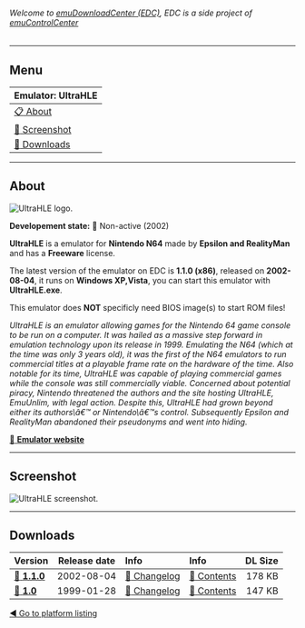 ###### Welcome to [emuDownloadCenter (EDC)](https://github.com/PhoenixInteractiveNL/emuDownloadCenter/wiki/), EDC is a side project of [emuControlCenter](https://github.com/PhoenixInteractiveNL/emuControlCenter/wiki/)
***
## Menu
| **Emulator: UltraHLE** |
|:---------|
| [:clipboard: About](#about) |
| [:sunrise: Screenshot](#screen) |
| [:floppy_disk: Downloads](#downloads) |
***
## About
![](https://github.com/PhoenixInteractiveNL/emuDownloadCenter/wiki/images_emulator/ultrahle_logo_200.jpg "UltraHLE logo.")

**Developement state:** :red_circle: Non-active (2002)

**UltraHLE** is a emulator for **Nintendo N64** made by **Epsilon and RealityMan** and has a **Freeware** license.

The latest version of the emulator on EDC is **1.1.0 (x86)**, released on **2002-08-04**, it runs on **Windows XP,Vista**, you can start this emulator with **UltraHLE.exe**.

This emulator does **NOT** specificly need BIOS image(s) to start ROM files!

_UltraHLE is an emulator allowing games for the Nintendo 64 game console to be run on a computer. It was hailed as a massive step forward in emulation technology upon its release in 1999. Emulating the N64 (which at the time was only 3 years old), it was the first of the N64 emulators to run commercial titles at a playable frame rate on the hardware of the time. Also notable for its time, UltraHLE was capable of playing commercial games while the console was still commercially viable. Concerned about potential piracy, Nintendo threatened the authors and the site hosting UltraHLE, EmuUnlim, with legal action. Despite this, UltraHLE had grown beyond either its authors\â€™ or Nintendo\â€™s control. Subsequently Epsilon and RealityMan abandoned their pseudonyms and went into hiding._

[:link: **Emulator website**](http://www.emuunlim.com/UltraHLE/)
***
## Screenshot
![](https://raw.githubusercontent.com/PhoenixInteractiveNL/emuDownloadCenter/master/hooks/ultrahle/emulator_screen_01.jpg "UltraHLE screenshot.")
***
## Downloads
| Version  | Release date  | Info       | Info       | DL Size    |
|:---------|:-------------:|:-----------|:-----------|-----------:|
| [:floppy_disk: **1.1.0**](https://github.com/PhoenixInteractiveNL/edc-repo0004/raw/master/ultrahle/1.1.0.7z) | 2002-08-04 | [:page_facing_up: Changelog](https://github.com/PhoenixInteractiveNL/edc-repo0004/blob/master/ultrahle/1.1.0_changelog.txt) | [:mag_right: Contents](https://github.com/PhoenixInteractiveNL/edc-repo0004/blob/master/ultrahle/1.1.0_contents.txt) | 178 KB |
| [:floppy_disk: **1.0**](https://github.com/PhoenixInteractiveNL/edc-repo0004/raw/master/ultrahle/1.0.7z) | 1999-01-28 | [:page_facing_up: Changelog](https://github.com/PhoenixInteractiveNL/edc-repo0004/blob/master/ultrahle/1.0_changelog.txt) | [:mag_right: Contents](https://github.com/PhoenixInteractiveNL/edc-repo0004/blob/master/ultrahle/1.0_contents.txt) | 147 KB |

[:arrow_backward: Go to platform listing](https://github.com/PhoenixInteractiveNL/emuDownloadCenter/wiki/EDC-Platform-List)
